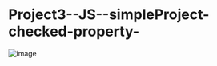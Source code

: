 # Project3--JS--simpleProject-checked-property-

![image](https://github.com/user-attachments/assets/fed135c3-ccd5-45ac-bbd3-964ce59e952b)
